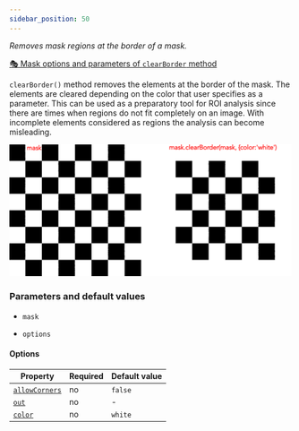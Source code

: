 ```yaml
---
sidebar_position: 50
---
```


_Removes mask regions at the border of a mask._

[🎭 Mask options and parameters of `clearBorder` method](https://image-js.github.io/image-js-typescript/classes/Mask.html#clearBorder 'github.io link')

`clearBorder()` method removes the elements at the border of the mask. The elements are cleared depending on the color that user specifies as a parameter. This can be used as a preparatory tool for ROI analysis since there are times when regions do not fit completely on an image. With incomplete elements considered as regions the analysis can become misleading.

![clearBorder example](./images/clearBorder/clearBorder.png)

### Parameters and default values

- `mask`

- `options`

#### Options

| Property                                                                                                         | Required | Default value |
| ---------------------------------------------------------------------------------------------------------------- | -------- | ------------- |
| [`allowCorners`](https://image-js.github.io/image-js-typescript/interfaces/ClearBorderOptions.html#allowCorners) | no       | `false`       |
| [`out`](https://image-js.github.io/image-js-typescript/interfaces/ClearBorderOptions.html#out)                   | no       | -             |
| [`color`](https://image-js.github.io/image-js-typescript/interfaces/ClearBorderOptions.html#color)               | no       | `white`       |
